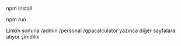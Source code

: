 npm install

npm run

Linkin sonuna /admin /personal /gpacalculator yazınca diğer sayfalara atıyor şimdilik

